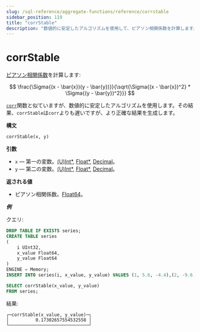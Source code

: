 ```yaml
---
slug: /sql-reference/aggregate-functions/reference/corrstable
sidebar_position: 119
title: "corrStable"
description: "数値的に安定したアルゴリズムを使用して、ピアソン相関係数を計算します。"
---
```



# corrStable

[ピアソン相関係数](https://en.wikipedia.org/wiki/Pearson_correlation_coefficient)を計算します:

$$
\frac{\Sigma{(x - \bar{x})(y - \bar{y})}}{\sqrt{\Sigma{(x - \bar{x})^2} * \Sigma{(y - \bar{y})^2}}}
$$

[`corr`](../reference/corr.md)関数と似ていますが、数値的に安定したアルゴリズムを使用します。その結果、`corrStable`は`corr`よりも遅いですが、より正確な結果を生成します。

**構文**

```sql
corrStable(x, y)
```

**引数**

- `x` — 第一の変数。[(U)Int*](../../data-types/int-uint.md), [Float*](../../data-types/float.md), [Decimal](../../data-types/decimal.md)。
- `y` — 第二の変数。[(U)Int*](../../data-types/int-uint.md), [Float*](../../data-types/float.md), [Decimal](../../data-types/decimal.md)。

**返される値**

- ピアソン相関係数。[Float64](../../data-types/float.md)。

***例***

クエリ:

```sql
DROP TABLE IF EXISTS series;
CREATE TABLE series
(
    i UInt32,
    x_value Float64,
    y_value Float64
)
ENGINE = Memory;
INSERT INTO series(i, x_value, y_value) VALUES (1, 5.6, -4.4),(2, -9.6, 3),(3, -1.3, -4),(4, 5.3, 9.7),(5, 4.4, 0.037),(6, -8.6, -7.8),(7, 5.1, 9.3),(8, 7.9, -3.6),(9, -8.2, 0.62),(10, -3, 7.3);
```

```sql
SELECT corrStable(x_value, y_value)
FROM series;
```

結果:

```response
┌─corrStable(x_value, y_value)─┐
│          0.17302657554532558 │
└──────────────────────────────┘
```
